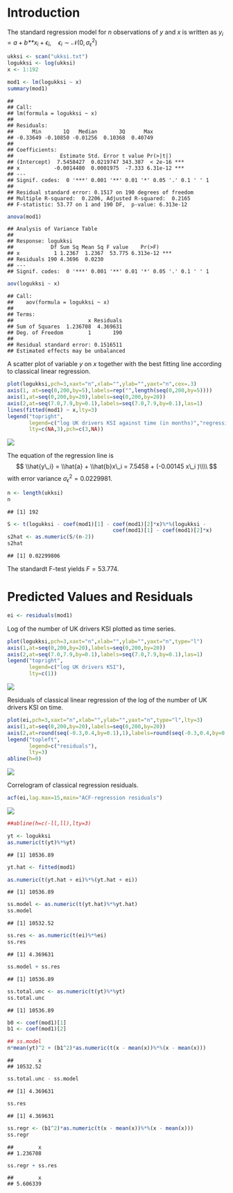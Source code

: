 Introduction
============

The standard regression model for *n* observations of *y* and *x* is written as
*y*<sub>*i*</sub> = *a* + *b**x*<sub>*i*</sub> + *ϵ*<sub>*i*</sub>,  *ϵ*<sub>*i*</sub> ∼ 𝒩(0, *σ*<sub>*ϵ*</sub><sup>2</sup>)

``` r
ukksi <- scan("ukksi.txt")
logukksi <- log(ukksi)
x <- 1:192
```

``` r
mod1 <- lm(logukksi ~ x)
summary(mod1)
```

    ## 
    ## Call:
    ## lm(formula = logukksi ~ x)
    ## 
    ## Residuals:
    ##      Min       1Q   Median       3Q      Max 
    ## -0.33649 -0.10850 -0.01256  0.10368  0.40749 
    ## 
    ## Coefficients:
    ##               Estimate Std. Error t value Pr(>|t|)    
    ## (Intercept)  7.5458427  0.0219747 343.387  < 2e-16 ***
    ## x           -0.0014480  0.0001975  -7.333 6.31e-12 ***
    ## ---
    ## Signif. codes:  0 '***' 0.001 '**' 0.01 '*' 0.05 '.' 0.1 ' ' 1
    ## 
    ## Residual standard error: 0.1517 on 190 degrees of freedom
    ## Multiple R-squared:  0.2206, Adjusted R-squared:  0.2165 
    ## F-statistic: 53.77 on 1 and 190 DF,  p-value: 6.313e-12

``` r
anova(mod1)
```

    ## Analysis of Variance Table
    ## 
    ## Response: logukksi
    ##            Df Sum Sq Mean Sq F value    Pr(>F)    
    ## x           1 1.2367  1.2367  53.775 6.313e-12 ***
    ## Residuals 190 4.3696  0.0230                      
    ## ---
    ## Signif. codes:  0 '***' 0.001 '**' 0.01 '*' 0.05 '.' 0.1 ' ' 1

``` r
aov(logukksi ~ x)
```

    ## Call:
    ##    aov(formula = logukksi ~ x)
    ## 
    ## Terms:
    ##                        x Residuals
    ## Sum of Squares  1.236708  4.369631
    ## Deg. of Freedom        1       190
    ## 
    ## Residual standard error: 0.1516511
    ## Estimated effects may be unbalanced

A scatter plot of variable *y* on *x* together with the best fitting line according to classical linear regression.

``` r
plot(logukksi,pch=3,xaxt="n",xlab="",ylab="",yaxt="n",cex=.3)
axis(1, at=seq(0,200,by=5),labels=rep("",length(seq(0,200,by=5))))
axis(1,at=seq(0,200,by=20),labels=seq(0,200,by=20))
axis(2,at=seq(7.0,7.9,by=0.1),labels=seq(7.0,7.9,by=0.1),las=1)
lines(fitted(mod1) ~ x,lty=3)
legend("topright",
       legend=c("log UK drivers KSI against time (in months)","regression line"),
       lty=c(NA,3),pch=c(3,NA))
```

<img src="intro_files/figure-markdown_github/plot1-1.png" width=".9\linewidth" style="display: block; margin: auto;" />

The equation of the regression line is
$$
\\hat{y\_i} = \\hat{a} + \\hat{b}x\_i = 7.5458  + (-0.00145 x\_i )\\\\
$$
 with error variance *σ*<sub>*ϵ*</sub><sup>2</sup> = 0.0229981.

``` r
n <- length(ukksi)
n
```

    ## [1] 192

``` r
S <- t(logukksi - coef(mod1)[1] - coef(mod1)[2]*x)%*%(logukksi - 
                                  coef(mod1)[1] - coef(mod1)[2]*x)
s2hat <- as.numeric(S/(n-2))
s2hat
```

    ## [1] 0.02299806

The standardt F-test yields *F* = 53.774.

Predicted Values and Residuals
==============================

``` r
ei <- residuals(mod1)
```

Log of the number of UK drivers KSI plotted as time series.

``` r
plot(logukksi,pch=3,xaxt="n",xlab="",ylab="",yaxt="n",type="l")
axis(1,at=seq(0,200,by=20),labels=seq(0,200,by=20))
axis(2,at=seq(7.0,7.9,by=0.1),labels=seq(7.0,7.9,by=0.1),las=1)
legend("topright",
       legend=c("log UK drivers KSI"),
       lty=c(1))
```

<img src="intro_files/figure-markdown_github/plot2-1.png" width=".9\linewidth" style="display: block; margin: auto;" />

Residuals of classical linear regression of the log of the number of UK drivers KSI on time.

``` r
plot(ei,pch=3,xaxt="n",xlab="",ylab="",yaxt="n",type="l",lty=3)
axis(1,at=seq(0,200,by=20),labels=seq(0,200,by=20))
axis(2,at=round(seq(-0.3,0.4,by=0.1),1),labels=round(seq(-0.3,0.4,by=0.1),1),las=1)
legend("topleft",
       legend=c("residuals"),
       lty=3)
abline(h=0)
```

<img src="intro_files/figure-markdown_github/plot3-1.png" width=".9\linewidth" style="display: block; margin: auto;" />

Correlogram of classical regression residuals.

``` r
acf(ei,lag.max=15,main="ACF-regression residuals")
```

<img src="intro_files/figure-markdown_github/plot5-1.png" width=".9\linewidth" style="display: block; margin: auto;" />

``` r
##abline(h=c(-ll,ll),lty=3)
```

``` r
yt <- logukksi
as.numeric(t(yt)%*%yt)
```

    ## [1] 10536.89

``` r
yt.hat <- fitted(mod1)

as.numeric(t(yt.hat + ei)%*%(yt.hat + ei))
```

    ## [1] 10536.89

``` r
ss.model <- as.numeric(t(yt.hat)%*%yt.hat)
ss.model
```

    ## [1] 10532.52

``` r
ss.res <- as.numeric(t(ei)%*%ei)
ss.res
```

    ## [1] 4.369631

``` r
ss.model + ss.res
```

    ## [1] 10536.89

``` r
ss.total.unc <- as.numeric(t(yt)%*%yt)
ss.total.unc
```

    ## [1] 10536.89

``` r
b0 <- coef(mod1)[1]
b1 <- coef(mod1)[2]

## ss.model
n*mean(yt)^2 + (b1^2)*as.numeric(t(x - mean(x))%*%(x - mean(x)))
```

    ##        x 
    ## 10532.52

``` r
ss.total.unc - ss.model
```

    ## [1] 4.369631

``` r
ss.res
```

    ## [1] 4.369631

``` r
ss.regr <- (b1^2)*as.numeric(t(x - mean(x))%*%(x - mean(x)))
ss.regr
```

    ##        x 
    ## 1.236708

``` r
ss.regr + ss.res
```

    ##        x 
    ## 5.606339

